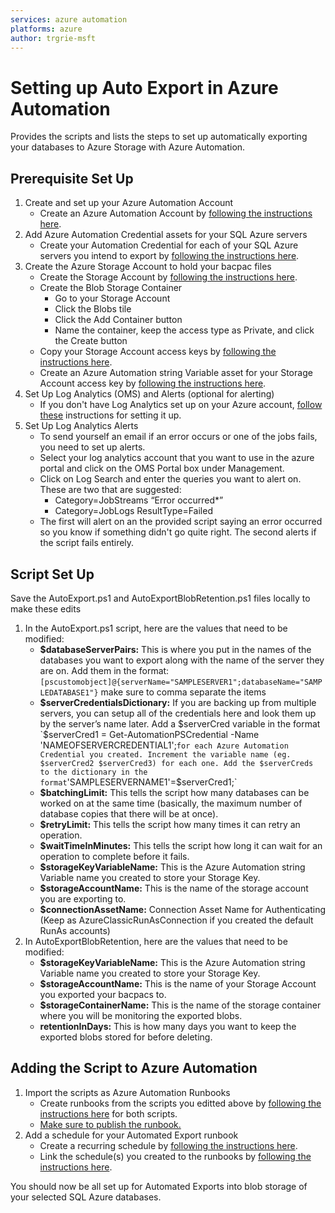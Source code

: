 ```yaml
---
services: azure automation
platforms: azure
author: trgrie-msft
---
```


# Setting up Auto Export in Azure Automation

Provides the scripts and lists the steps to set up automatically exporting your databases to Azure Storage with Azure Automation.

## Prerequisite Set Up

1. Create and set up your Azure Automation Account
	- Create an Azure Automation Account by [following the instructions here](https://docs.microsoft.com/en-us/azure/automation/automation-sec-configure-azure-runas-account).
2. Add Azure Automation Credential assets for your SQL Azure servers
	- Create your Automation Credential for each of your SQL Azure servers you intend to export by [following the instructions here](https://docs.microsoft.com/en-us/azure/automation/automation-credentials#creating-a-new-credential-asset).
3. Create the Azure Storage Account to hold your bacpac files
	- Create the Storage Account by [following the instructions here](https://docs.microsoft.com/en-us/azure/storage/storage-create-storage-account#create-a-storage-account).
	- Create the Blob Storage Container
		- Go to your Storage Account
		- Click the Blobs tile
		- Click the Add Container button
		- Name the container, keep the access type as Private, and click the Create button
	- Copy your Storage Account access keys by [following the instructions here](https://docs.microsoft.com/en-us/azure/storage/storage-create-storage-account#view-and-copy-storage-access-keys).
	- Create an Azure Automation string Variable asset for your Storage Account access key by [following the instructions here](https://docs.microsoft.com/en-us/azure/automation/automation-variables#creating-an-automation-variable).
4. Set Up Log Analytics (OMS) and Alerts (optional for alerting)
	- If you don't have Log Analytics set up on your Azure account, [follow these](https://docs.microsoft.com/en-us/azure/automation/automation-manage-send-joblogs-log-analytics) instructions for setting it up.
5. Set Up Log Analytics Alerts
	- To send yourself an email if an error occurs or one of the jobs fails, you need to set up alerts.
	- Select your log analytics account that you want to use in the azure portal and click on the OMS Portal box under Management.
	- Click on Log Search and enter the queries you want to alert on. These are two that are suggested:
		- Category=JobStreams “Error occurred*”
		- Category=JobLogs ResultType=Failed
	- The first will alert on an the provided script saying an error occurred so you know if something didn't go quite right. The second alerts if the script fails entirely.

## Script Set Up

Save the AutoExport.ps1 and AutoExportBlobRetention.ps1 files locally to make these edits

1. In the AutoExport.ps1 script, here are the values that need to be modified:
	- **$databaseServerPairs:** This is where you put in the names of the databases you want to export along with the name of the server they are on.
	Add them in the format: `[pscustomobject]@{serverName="SAMPLESERVER1";databaseName="SAMPLEDATABASE1"}` make sure to comma separate the items
	- **$serverCredentialsDictionary:** If you are backing up from multiple servers, you can setup all of the credentials here and look them up by the server’s name later.
	Add a $serverCred variable in the format `$serverCred1 = Get-AutomationPSCredential -Name 'NAMEOFSERVERCREDENTIAL1';` for each Azure Automation Credential you created. Increment the variable name (eg. $serverCred2 $serverCred3) for each one.
	Add the $serverCreds to the dictionary in the format `'SAMPLESERVERNAME1'=$serverCred1;`
	- **$batchingLimit:** This tells the script how many databases can be worked on at the same time (basically, the maximum number of database copies that there will be at once).
	- **$retryLimit:** This tells the script how many times it can retry an operation.
	- **$waitTimeInMinutes:** This tells the script how long it can wait for an operation to complete before it fails.
	- **$storageKeyVariableName:** This is the Azure Automation string Variable name you created to store your Storage Key.
	- **$storageAccountName:** This is the name of the storage account you are exporting to.
	- **$connectionAssetName:** Connection Asset Name for Authenticating (Keep as AzureClassicRunAsConnection if you created the default RunAs accounts)
2. In AutoExportBlobRetention, here are the values that need to be modified:
	- **$storageKeyVariableName:** This is the Azure Automation string Variable name you created to store your Storage Key.
	- **$storageAccountName:** This is the name of your Storage Account you exported your bacpacs to.
	- **$storageContainerName:** This is the name of the storage container where you will be monitoring the exported blobs.
	- **retentionInDays:** This is how many days you want to keep the exported blobs stored for before deleting.
	
## Adding the Script to Azure Automation

1. Import the scripts as Azure Automation Runbooks
	- Create runbooks from the scripts you editted above by [following the instructions here](https://docs.microsoft.com/en-us/azure/automation/automation-creating-importing-runbook#to-import-a-runbook-from-a-file-with-the-azure-portal) for both scripts.
	- [Make sure to publish the runbook.](https://docs.microsoft.com/en-us/azure/automation/automation-creating-importing-runbook#to-publish-a-runbook-using-the-azure-portal)
2. Add a schedule for your Automated Export runbook
	- Create a recurring schedule by [following the instructions here](https://docs.microsoft.com/en-us/azure/automation/automation-schedules#to-create-a-new-schedule-in-the-azure-portal).
	- Link the schedule(s) you created to the runbooks by [following the instructions here](https://docs.microsoft.com/en-us/azure/automation/automation-schedules#to-link-a-schedule-to-a-runbook-with-the-azure-portal).
	
You should now be all set up for Automated Exports into blob storage of your selected SQL Azure databases.